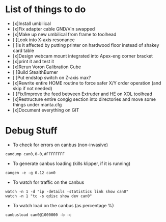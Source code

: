 # List of things to do
- [x]Install umbilical
- [x]Fix adapter cable GND/Vin swapped
- [x]Make up new umbilical from frame to toolhead
- [ ]Look into X-axis resonance
 - [ ]Is it affected by putting printer on hardwood floor instead of shakey card table
- [x]Design webcam mount integrated into Apex-eng corner bracket
 - [x]print it and test it
- [x]Rerun Voron Calibration Cube
- [ ]Build StealthBurner
- [ ]Put endstop switch on Z-axis max?
- [x]Rewrite entire HOME routine to force safer X/Y order operation (and skip if not needed)
- [ ]Fix/Improve the feed between Extruder and HE on XOL toolhead
- [x]Restructure entire congig section into directories and move some things under manta.cfg
- [x]Document everything on GIT

# Debug Stuff

- To check for errors on canbus (non-invasive)

```
candump can0,0~0,#FFFFFFFF
```

- To generate canbus loading (kills klipper, if it is running)

```
cangen -e -g 0.12 can0
```

- To watch for traffic on the canbus

```
watch -n 1 -d "ip -details -statistics link show can0"
watch -n 1 "tc -s qdisc show dev can0"
```

- To watch load on the canbus (as percentage %)

```
canbusload can0@1000000 -b -c
```
